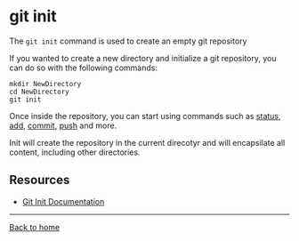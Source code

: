# git init

The `git init` command is used to create an empty git repository

If you wanted to create a new directory and initialize a git repository, you can do so with the following commands:
```
mkdir NewDirectory
cd NewDirectory
git init
```

Once inside the repository, you can start using commands such as
[status](./Status.md),
[add](./Add.md),
[commit](./Commit.md),
[push](./Push.md)
and more.

Init will create the repository in the current direcotyr and will encapsilate all content, including other directories.

## Resources

- [Git Init Documentation](https://git-scm.com/docs/git-init)

---
[Back to home](../README.md)